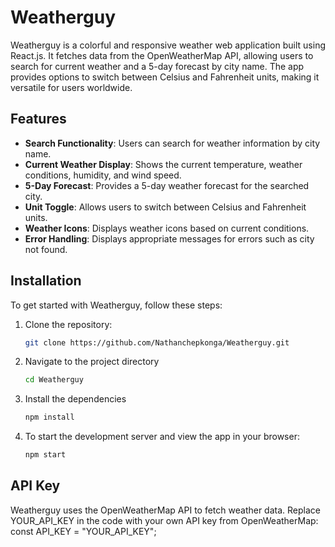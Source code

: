 # Weatherguy

Weatherguy is a colorful and responsive weather web application built using React.js. It fetches data from the OpenWeatherMap API, allowing users to search for current weather and a 5-day forecast by city name. The app provides options to switch between Celsius and Fahrenheit units, making it versatile for users worldwide.

## Features

- **Search Functionality**: Users can search for weather information by city name.
- **Current Weather Display**: Shows the current temperature, weather conditions, humidity, and wind speed.
- **5-Day Forecast**: Provides a 5-day weather forecast for the searched city.
- **Unit Toggle**: Allows users to switch between Celsius and Fahrenheit units.
- **Weather Icons**: Displays weather icons based on current conditions.
- **Error Handling**: Displays appropriate messages for errors such as city not found.

## Installation

To get started with Weatherguy, follow these steps:

1. Clone the repository:
   ```bash
   git clone https://github.com/Nathanchepkonga/Weatherguy.git

2. Navigate to the project directory
   ```bash
   cd Weatherguy

3. Install the dependencies
   ```bash
   npm install

4. To start the development server and view the app in your browser:
   ```bash
   npm start

## API Key
Weatherguy uses the OpenWeatherMap API to fetch weather data. Replace YOUR_API_KEY in the code with your own API key from OpenWeatherMap:
   const API_KEY = "YOUR_API_KEY";

